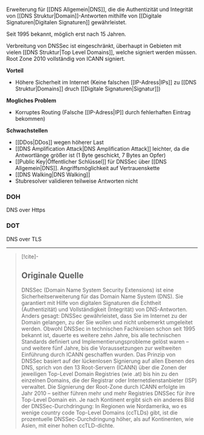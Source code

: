 Erweiterung für [[DNS Allgemein|DNS]], die die Authentizität und Integrität von [[DNS Struktur|Domain]]-Antworten mithilfe von [[Digitale Signaturen|Digitalen Signaturen]] gewährleistet.

Seit 1995 bekannt, möglich erst nach 15 Jahren.

Verbreitung von DNSSec ist eingeschränkt, überhaupt in Gebieten mit vielen [[DNS Struktur|Top Level Domains]], welche signiert werden müssen.
Root Zone 2010 vollständig von ICANN signiert.

**Vorteil**
- Höhere Sicherheit im Internet (Keine falschen [[IP-Adress|IPs]] zu [[DNS Struktur|Domains]] druch [[Digitale Signaturen|Signatur]])

**Mogliches Problem**
- Korruptes Routing (Falsche [[IP-Adress|IP]] durch fehlerhaften Eintrag bekommen)

**Schwachstellen**
- [[DDos|DDos]] wegen höherer Last
- [[DNS Amplification Attack|DNS Amplification Attack]] leichter, da die Antwortlänge größer ist (1 Byte geschickt, 7 Bytes an Opfer)
- [[Public Key|Öffentlicher Schlüssel]] für DNSSec über [[DNS Allgemein|DNS]]. Angriffsmöglichkeit auf Vertrauenskette
- [[DNS Walking|DNS Walking]]
- Stubresolver validieren teilweise Antworten nicht

### DOH
DNS over Https

### DOT
DNS over TLS

---

> [!cite]-
> ## Originale Quelle
> DNSSec (Domain Name System Security Extensions) ist eine Sicherheitserweiterung für das Domain Name System (DNS). Sie garantiert mit Hilfe von digitalen Signaturen die Echtheit (Authentizität) und Vollständigkeit (Integrität) von DNS-Antworten. Anders gesagt: DNSSec gewährleistet, dass Sie im Internet zu der Domain gelangen, zu der Sie wollen und nicht unbemerkt umgeleitet werden. Obwohl DNSSec in technischen Fachkreisen schon seit 1995 bekannt ist, dauerte es weitere zehn Jahre, bis alle technischen Standards definiert und Implementierungsprobleme gelöst waren – und weitere fünf Jahre, bis die Voraussetzungen zur weltweiten Einführung durch ICANN geschaffen wurden. Das Prinzip von DNSSec basiert auf der lückenlosen Signierung auf allen Ebenen des DNS, sprich von den 13 Root-Servern (ICANN) über die Zonen der jeweiligen Top-Level Domain Registries (wie .at) bis hin zu den einzelnen Domains, die der Registrar oder Internetdienstanbieter (ISP) verwaltet. Die Signierung der Root-Zone durch ICANN erfolgte im Jahr 2010 – seither führen mehr und mehr Registries DNSSec für ihre Top-Level Domain ein. Je nach Kontinent ergibt sich ein anderes Bild der DNSSec-Durchdringung: In Regionen wie Nordamerika, wo es wenige country code Top-Level Domains (ccTLDs) gibt, ist die prozentuelle DNSSec-Durchdringung höher, als auf Kontinenten, wie Asien, mit einer hohen ccTLD-dichte.